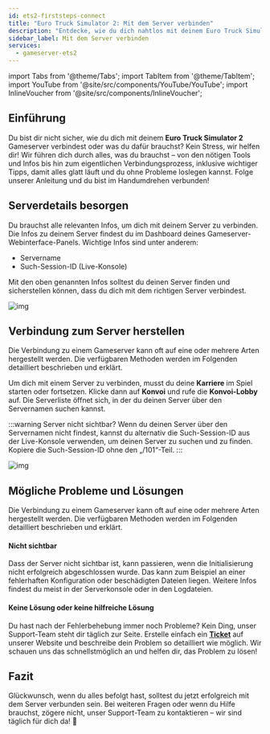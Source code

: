 ```yaml
---
id: ets2-firststeps-connect
title: "Euro Truck Simulator 2: Mit dem Server verbinden"
description: "Entdecke, wie du dich nahtlos mit deinem Euro Truck Simulator 2 Gameserver verbindest und ein reibungsloses Spielerlebnis sicherst → Jetzt mehr erfahren"
sidebar_label: Mit dem Server verbinden
services:
  - gameserver-ets2
---
```


import Tabs from '@theme/Tabs';
import TabItem from '@theme/TabItem';
import YouTube from '@site/src/components/YouTube/YouTube';
import InlineVoucher from '@site/src/components/InlineVoucher';


## Einführung
Du bist dir nicht sicher, wie du dich mit deinem **Euro Truck Simulator 2** Gameserver verbindest oder was du dafür brauchst? Kein Stress, wir helfen dir! Wir führen dich durch alles, was du brauchst – von den nötigen Tools und Infos bis hin zum eigentlichen Verbindungsprozess, inklusive wichtiger Tipps, damit alles glatt läuft und du ohne Probleme loslegen kannst. Folge unserer Anleitung und du bist im Handumdrehen verbunden!

<InlineVoucher />



## Serverdetails besorgen


Du brauchst alle relevanten Infos, um dich mit deinem Server zu verbinden. Die Infos zu deinem Server findest du im Dashboard deines Gameserver-Webinterface-Panels. Wichtige Infos sind unter anderem:

- Servername
- Such-Session-ID (Live-Konsole)


Mit den oben genannten Infos solltest du deinen Server finden und sicherstellen können, dass du dich mit dem richtigen Server verbindest.

![img](https://screensaver01.zap-hosting.com/index.php/s/igJe5MjRe3MXkWR/preview)

## Verbindung zum Server herstellen


Die Verbindung zu einem Gameserver kann oft auf eine oder mehrere Arten hergestellt werden. Die verfügbaren Methoden werden im Folgenden detailliert beschrieben und erklärt.

<Tabs>
    <TabItem value="connect_solution_server_browser_ingame" label="Server Browser (Im Spiel)" default>

Um dich mit einem Server zu verbinden, musst du deine **Karriere** im Spiel starten oder fortsetzen. Klicke dann auf **Konvoi** und rufe die **Konvoi-Lobby** auf. Die Serverliste öffnet sich, in der du deinen Server über den Servernamen suchen kannst. 

:::warning Server nicht sichtbar?
Wenn du deinen Server über den Servernamen nicht findest, kannst du alternativ die Such-Session-ID aus der Live-Konsole verwenden, um deinen Server zu suchen und zu finden. Kopiere die Such-Session-ID ohne den „/101“-Teil. 
:::

![img](https://screensaver01.zap-hosting.com/index.php/s/z2FZQKZAjrBysAc/download)

</TabItem>


</Tabs>



## Mögliche Probleme und Lösungen


Die Verbindung zu einem Gameserver kann oft auf eine oder mehrere Arten hergestellt werden. Die verfügbaren Methoden werden im Folgenden detailliert beschrieben und erklärt.

#### Nicht sichtbar


Dass der Server nicht sichtbar ist, kann passieren, wenn die Initialisierung nicht erfolgreich abgeschlossen wurde. Das kann zum Beispiel an einer fehlerhaften Konfiguration oder beschädigten Dateien liegen. Weitere Infos findest du meist in der Serverkonsole oder in den Logdateien.



#### Keine Lösung oder keine hilfreiche Lösung


Du hast nach der Fehlerbehebung immer noch Probleme? Kein Ding, unser Support-Team steht dir täglich zur Seite. Erstelle einfach ein **[Ticket](https://zap-hosting.com/en/customer/support/)** auf unserer Website und beschreibe dein Problem so detailliert wie möglich. Wir schauen uns das schnellstmöglich an und helfen dir, das Problem zu lösen!



## Fazit

Glückwunsch, wenn du alles befolgt hast, solltest du jetzt erfolgreich mit dem Server verbunden sein. Bei weiteren Fragen oder wenn du Hilfe brauchst, zögere nicht, unser Support-Team zu kontaktieren – wir sind täglich für dich da! 🙂




<InlineVoucher />